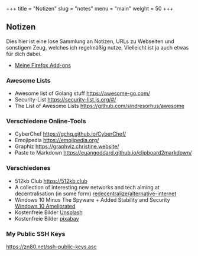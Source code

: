 +++
title = "Notizen"
slug = "notes"
menu = "main"
weight = 50
+++

## Notizen

Dies hier ist eine lose Sammlung an Notizen, URLs zu Webseiten und sonstigem Zeug, welches ich regelmäßig nutze. Vielleicht ist ja auch etwas für dich dabei.

- [Meine Firefox Add-ons](/note/meine-firefox-add-ons)

### Awesome Lists

- Awesome list of Golang stuff <https://awesome-go.com/>
- Security-List <https://security-list.js.org/#/>
- The List of Awesome Lists <https://github.com/sindresorhus/awesome>


### Verschiedene Online-Tools

- CyberChef <https://gchq.github.io/CyberChef/>
- Emojipedia <https://emojipedia.org/>
- Graphiz <https://graphviz.christine.website/>
- Paste to Markdown <https://euangoddard.github.io/clipboard2markdown/>

### Verschiedenes

- 512kb Club <https://512kb.club>
- A collection of interesting new networks and tech aiming at decentralisation (in some form) [redecentralize/alternative-internet](https://github.com/redecentralize/alternative-internet)
- Windows 10 Minus The Spyware + Added Stability and Security [Windows 10 Ameliorated](https://ameliorated.info/)
- Kostenfreie Bilder [Unsplash](https://unsplash.com/)
- Kostenfreie Bilder [pixabay](https://pixabay.com/de)

### My Public SSH Keys

<https://zn80.net/ssh-public-keys.asc>
